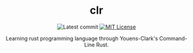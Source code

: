 <div align="center">

# clr

![Latest commit](https://img.shields.io/github/last-commit/damienpichard/clr/main?style=for-the-badge)
[![MIT License](https://img.shields.io/badge/LICENSE-MIT-green?style=for-the-badge)](./LICENSE)

Learning rust programming language through Youens-Clark's Command-Line Rust.
</div>
